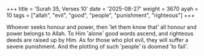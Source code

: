 +++
title = 'Surah 35, Verses 10'
date = '2025-08-27'
weight = 3670
ayah = 10
tags = ["allah", "evil", "good", "people", "punishment", "righteous"]
+++

Whoever seeks honour and power, then ˹let them know that˺ all honour and power belongs to Allah. To Him ˹alone˺ good words ascend, and righteous deeds are raised up by Him. As for those who plot evil, they will suffer a severe punishment. And the plotting of such ˹people˺ is doomed ˹to fail˺.